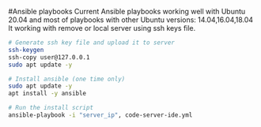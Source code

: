 #Ansible playbooks
Current Ansible playbooks working well with Ubuntu 20.04 and most of playbooks with other Ubuntu versions: 14.04,16.04,18.04
It working with remove or local server using ssh keys file.

```bash
# Generate ssh key file and upload it to server
ssh-keygen
ssh-copy user@127.0.0.1
sudo apt update -y

# Install ansible (one time only)
sudo apt update -y
apt install -y ansible

# Run the install script
ansible-playbook -i "server_ip", code-server-ide.yml
```
